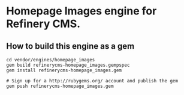 # Homepage Images engine for Refinery CMS.

## How to build this engine as a gem

    cd vendor/engines/homepage_images
    gem build refinerycms-homepage_images.gempspec
    gem install refinerycms-homepage_images.gem
    
    # Sign up for a http://rubygems.org/ account and publish the gem
    gem push refinerycms-homepage_images.gem